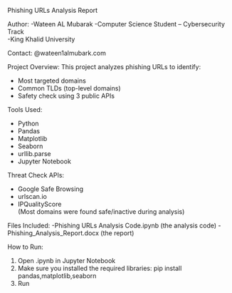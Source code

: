 Phishing URLs Analysis Report

Author:
-Wateen AL Mubarak 
-Computer Science Student – Cybersecurity Track  
-King Khalid University

Contact:
@wateen1almubark.com
 
Project Overview:
This project analyzes phishing URLs to identify:
- Most targeted domains
- Common TLDs (top-level domains)
- Safety check using 3 public APIs

Tools Used:
- Python
- Pandas
- Matplotlib
- Seaborn
- urllib.parse
- Jupyter Notebook

Threat Check APIs:
- Google Safe Browsing  
- urlscan.io  
- IPQualityScore  
(Most domains were found safe/inactive during analysis)

Files Included:
-Phishing URLs Analysis Code.ipynb (the analysis code)
-Phishing_Analysis_Report.docx (the report)

How to Run:
1. Open .ipynb in Jupyter Notebook  
2. Make sure you installed the required libraries:
pip install pandas,matplotlib,seaborn
3. Run
